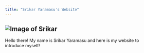 ```yaml
---
title: "Srikar Yaramasu's Website"
---
```

![Image of Srikar](https://user-images.githubusercontent.com/85800826/121970497-abe03580-cd44-11eb-919a-8b8be5a77dc5.jpg)
---
Hello there! My name is Srikar Yaramasu and here is my website to introduce myself!

